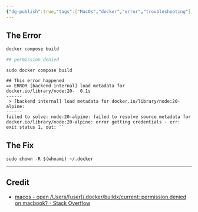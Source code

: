 ```yaml
---
{"dg-publish":true,"tags":["MacOs","docker","error","troubleshooting"],"permalink":"/developer/Docker🐳/Docker Credentials Error MacOS/","dgPassFrontmatter":true}
---
```


## The Error
```bash
docker compose build

## permission denied
```

```shell
sudo docker compose build

## This error happened
=> ERROR [backend internal] load metadata for docker.io/library/node:20-  0.1s
------
 > [backend internal] load metadata for docker.io/library/node:20-alpine:
------
failed to solve: node:20-alpine: failed to resolve source metadata for docker.io/library/node:20-alpine: error getting credentials - err: exit status 1, out: ``
```
## The Fix
```shell
sudo chown -R $(whoami) ~/.docker
```
---
## Credit
- [macos - open /Users/[user]/.docker/buildx/current: permission denied on macbook? - Stack Overflow](https://stackoverflow.com/questions/75686903/open-users-user-docker-buildx-current-permission-denied-on-macbook)